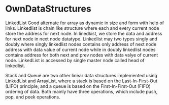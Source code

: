 # OwnDataStructures

LinkedList Good alternate for array as dynamic in size and form with help of links. Linkedlist is chain like structure where each and every current node store the address for next node.
In linedkist, we store the data and address for next node in next node datatype. Linkedlist may two types singly and doubly where singly linkedlist nodes contains only address of next 
node address with data value of current node while in doubly linkedlist nodes contains address for both next and prev nodes with data valye of current node.
LinkedList is accessed by single master node called head of linkedlist.

Stack and Queue are two other linear data structures implemented using LinkedList and ArrayList, where a stack is based on the Last-In-First-Out (LIFO) principle, and a queue is based on the First-In-First-Out (FIFO) ordering of data. 
Both mainly have three operations, which include push, pop, and peek operations.
